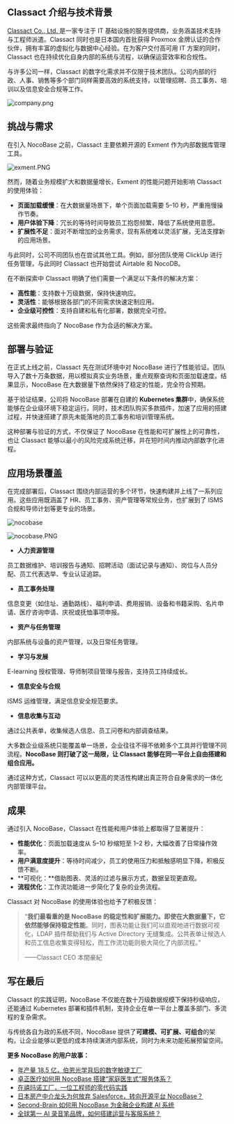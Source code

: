 ## **Classact 介绍与技术背景**

[Classact Co., Ltd. ](https://www.classact.co.jp/)是一家专注于 IT 基础设施的服务提供商，业务涵盖技术支持与工程师派遣。Classact 同时也是日本国内首批获得 Proxmox 金牌认证的合作伙伴，拥有丰富的虚拟化与数据中心经验。在为客户交付高可用 IT 方案的同时，Classact 也在持续优化自身内部的系统与流程，以确保运营效率和合规性。

与许多公司一样，Classact 的数字化需求并不仅限于技术团队。公司内部的行政、人事、销售等多个部门同样需要高效的系统支持，以管理招聘、员工事务、培训以及信息安全合规等工作。

![company.png](https://static-docs.nocobase.com/1-ifaq7k.png)

## **挑战与需求**

在引入 NocoBase 之前，Classact 主要依赖开源的 Exment 作为内部数据库管理工具。

![exment.PNG](https://static-docs.nocobase.com/2-x35h8j.PNG)

然而，随着业务规模扩大和数据量增长，Exment 的性能问题开始影响 Classact 的使用体验：

* **页面加载缓慢**：在大数据量场景下，单个页面加载需要 5–10 秒，严重拖慢操作节奏。
* **用户体验下降**：冗长的等待时间导致员工抱怨频繁，降低了系统使用意愿。
* **扩展性不足**：面对不断增加的业务需求，现有系统难以灵活扩展，无法支撑新的应用场景。

与此同时，公司不同团队也在尝试其他工具。例如，部分团队使用 ClickUp 进行任务管理，与此同时 Classact 也开始尝试 Airtable 和 NocoDB。

在不断探索中 Classact 明确了他们需要一个满足以下条件的解决方案：

* **高性能**：支持数十万级数据，保持快速响应。
* **灵活性**：能够根据各部门的不同需求快速定制应用。
* **企业级可控性**：支持自建和私有化部署，数据完全可控。

这些需求最终指向了 NocoBase 作为合适的解决方案。

## **部署与验证**

在正式上线之前，Classact 先在测试环境中对 NocoBase 进行了性能验证。团队导入了数十万条数据，用以模拟真实业务场景，重点观察查询和页面加载速度。结果显示，NocoBase 在大数据量下依然保持了稳定的性能，完全符合预期。

基于验证结果，公司将 NocoBase 部署在自建的 **Kubernetes 集群**中，确保系统能够在企业级环境下稳定运行。同时，技术团队购买多款插件，加速了应用的搭建过程，并快速搭建了原先未能落地的员工事务和培训管理系统。

这种部署与验证的方式，不仅保证了 NocoBase 在性能和可扩展性上的可靠性，也让 Classact 能够以最小的风险完成系统迁移，并在短时间内推动内部数字化进程。

## **应用场景覆盖**

在完成部署后，Classact 围绕内部运营的多个环节，快速构建并上线了一系列应用。这些应用既涵盖了 HR、员工事务、资产管理等常规业务，也扩展到了 ISMS 合规和导师计划等更专业的场景。

![nocobase](https://static-docs.nocobase.com/3-z5vksi.PNG)

![nocobase.PNG](https://static-docs.nocobase.com/4-g1sz0z.PNG)

* **人力资源管理**

员工数据维护、培训报告与通知、招聘活动（面试记录与通知）、岗位与人员分配、员工代表选举、专业认证追踪。

* **员工事务处理**

信息变更（如住址、通勤路线）、福利申请、费用报销、设备和书籍采购、名片申请、医疗咨询申请、庆祝或抚恤事项申报。

* **资产与任务管理**

内部系统与设备的资产管理，以及日常任务管理。

* **学习与发展**

E-learning 授权管理、导师制项目管理与报告，支持员工持续成长。

* **信息安全与合规**

ISMS 运维管理，满足信息安全规范要求。

* **信息收集与互动**

通过公共表单，收集候选人信息、员工问卷和内部调查结果。

大多数企业级系统只能覆盖单一场景，企业往往不得不依赖多个工具并行管理不同流程。**NocoBase 则打破了这一局限，让 Classact 能够在同一平台上自由搭建和组合应用。**

通过这种方式，Classact 可以以更高的灵活性构建出真正符合自身需求的一体化内部管理平台。

## 成果

通过引入 NocoBase，Classact 在性能和用户体验上都取得了显著提升：

* **性能优化**：页面加载速度从 5–10 秒缩短至 1–2 秒，大幅改善了日常操作效率。
* **用户满意度提升**：等待时间减少，员工的使用压力和抵触感明显下降，积极反馈不断。
* **可视化：**借助图表、灵活的过滤与展示方式，数据呈现更直观。
* **流程优化**：工作流功能进一步简化了复杂的业务流程。

Classact 对 NocoBase 的使用体验也给予了积极反馈：

> “**我们最看重的是 NocoBase 的稳定性和扩展能力。即使在大数据量下，它依然能够保持稳定性能**。同时，图表功能让我们可以直观地进行数据可视化，LDAP 插件帮助我们与 Active Directory 无缝集成。公共表单让候选人和员工信息收集变得轻松，而工作流功能则极大简化了内部流程。”
>
> ——Classact CEO 本間豪紀

## 写在最后

Classact 的实践证明，NocoBase 不仅能在数十万级数据规模下保持秒级响应，还能通过 Kubernetes 部署和插件机制，支持企业在单一平台上覆盖多部门、多流程的复杂需求。

与传统各自为政的系统不同，NocoBase 提供了**可建模、可扩展、可组合**的架构，让企业能够以更低的成本持续演进内部系统，同时为未来功能拓展预留空间。


**更多 NocoBase 的用户故事：**

* [年产量 18.5 亿，伯恩光学背后的数字敏捷工厂](https://www.nocobase.com/cn/blog/bielcrystal)
* [卓正医疗如何用 NocoBase 搭建“家庭医生式”服务体系？](https://www.nocobase.com/cn/blog/distinct-healthcare)
* [在禧玛诺工厂，一位工程师的零代码实践](https://www.nocobase.com/cn/blog/shimano)
* [日本房产中介龙头为何放弃 Salesforce，转向开源平台 NocoBase？](https://www.nocobase.com/cn/blog/century-21)
* [Second-Brain 如何用 NocoBase 为金融企业构建 AI 系统](https://www.nocobase.com/cn/blog/second-brain)
* [全球第一 AI 录音笔品牌，如何搭建运营与客服系统？](https://www.nocobase.com/cn/blog/plaud)

